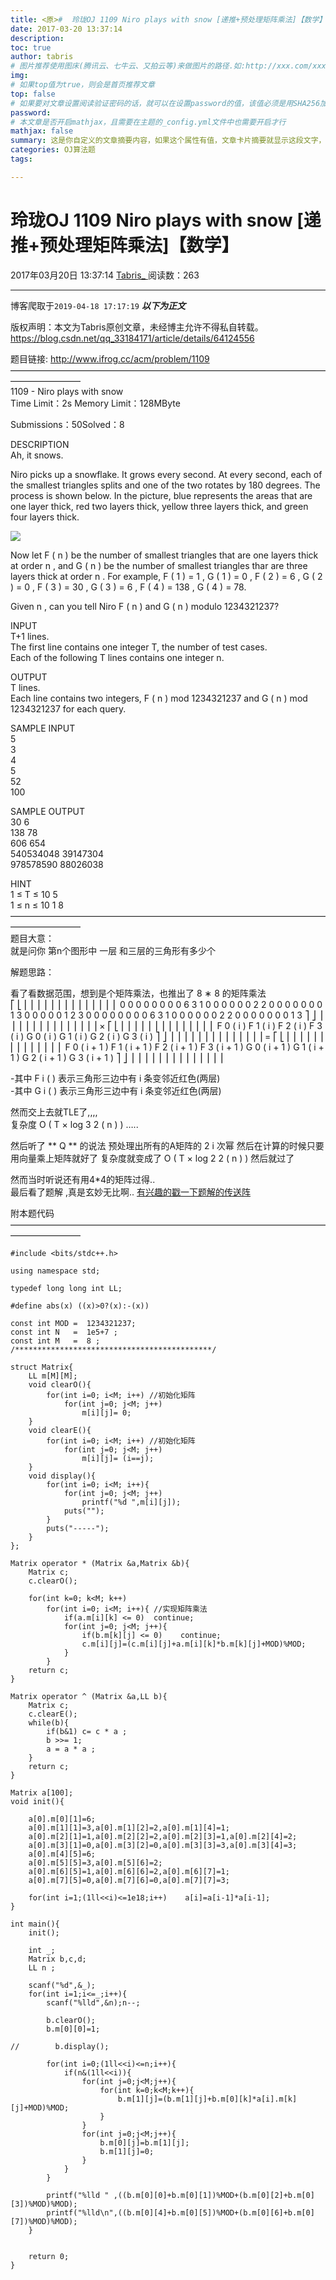 ```yaml
---
title: <原>#  玲珑OJ 1109 Niro plays with snow [递推+预处理矩阵乘法]【数学】
date: 2017-03-20 13:37:14
description:
toc: true
author: tabris
# 图片推荐使用图床(腾讯云、七牛云、又拍云等)来做图片的路径.如:http://xxx.com/xxx.jpg
img: 
# 如果top值为true，则会是首页推荐文章
top: false
# 如果要对文章设置阅读验证密码的话，就可以在设置password的值，该值必须是用SHA256加密后的密码，防止被他人识破
password: 
# 本文章是否开启mathjax，且需要在主题的_config.yml文件中也需要开启才行
mathjax: false
summary: 这是你自定义的文章摘要内容，如果这个属性有值，文章卡片摘要就显示这段文字，否则程序会自动截取文章的部分内容作为摘要
categories: OJ算法题
tags:

---
```





#  玲珑OJ 1109 Niro plays with snow [递推+预处理矩阵乘法]【数学】

2017年03月20日 13:37:14  [ Tabris_ ](https://me.csdn.net/qq_33184171) 阅读数：263


--- 
 博客爬取于`2019-04-18 17:17:19`
***以下为正文***

版权声明：本文为Tabris原创文章，未经博主允许不得私自转载。
https://blog.csdn.net/qq_33184171/article/details/64124556

题目链接: [ http://www.ifrog.cc/acm/problem/1109
](http://www.ifrog.cc/acm/problem/1109)  
————————————————————————————————————————————  
1109 - Niro plays with snow  
Time Limit：2s Memory Limit：128MByte

Submissions：50Solved：8

DESCRIPTION  
Ah, it snows.

Niro picks up a snowflake. It grows every second. At every second, each of the
smallest triangles splits and one of the two rotates by 180 degrees. The
process is shown below. In the picture, blue represents the areas that are one
layer thick, red two layers thick, yellow three layers thick, and green four
layers thick.

![](http://www.ifrog.cc/uploads/2017/12d3.png)

Now let  F  (  n  )  be the number of smallest triangles that are one layers
thick at order  n  , and  G  (  n  )  be the number of smallest triangles thar
are three layers thick at order  n  . For example,  F  (  1  )  =  1  ,  G  (
1  )  =  0  ,  F  (  2  )  =  6  ,  G  (  2  )  =  0  ,  F  (  3  )  =  30  ,
G  (  3  )  =  6  ,  F  (  4  )  =  138  ,  G  (  4  )  =  78\.

Given  n  , can you tell Niro  F  (  n  )  and  G  (  n  )  modulo 1234321237?

INPUT  
T+1 lines.  
The first line contains one integer T, the number of test cases.  
Each of the following T lines contains one integer n.

OUTPUT  
T lines.  
Each line contains two integers,  F  (  n  )  mod  1234321237  and  G  (  n  )
mod  1234321237  for each query.

SAMPLE INPUT  
5  
3  
4  
5  
52  
100

SAMPLE OUTPUT  
30 6  
138 78  
606 654  
540534048 39147304  
978578590 88026038

HINT  
1  ≤  T  ≤  10  5  
1  ≤  n  ≤  10  1  8  
————————————————————————————————————————————  
题目大意：  
就是问你 第n个图形中 一层 和三层的三角形有多少个

解题思路：

看了看数据范围，想到是个矩阵乘法，也推出了  8  ∗  8  的矩阵乘法  
⎡  ⎣  ⎢  ⎢  ⎢  ⎢  ⎢  ⎢  ⎢  ⎢  ⎢  ⎢  ⎢  ⎢  ⎢  ⎢  0  0  0  0  0  0  0  0  6  3
1  0  0  0  0  0  0  2  2  0  0  0  0  0  0  0  1  3  0  0  0  0  0  1  2  3
0  0  0  0  0  0  0  0  6  3  1  0  0  0  0  0  0  2  2  0  0  0  0  0  0  0
1  3  ⎤  ⎦  ⎥  ⎥  ⎥  ⎥  ⎥  ⎥  ⎥  ⎥  ⎥  ⎥  ⎥  ⎥  ⎥  ⎥  ×  ⎡  ⎣  ⎢  ⎢  ⎢  ⎢  ⎢
⎢  ⎢  ⎢  ⎢  ⎢  ⎢  ⎢  ⎢  ⎢  F  0  (  i  )  F  1  (  i  )  F  2  (  i  )  F  3
(  i  )  G  0  (  i  )  G  1  (  i  )  G  2  (  i  )  G  3  (  i  )  ⎤  ⎦  ⎥
⎥  ⎥  ⎥  ⎥  ⎥  ⎥  ⎥  ⎥  ⎥  ⎥  ⎥  ⎥  ⎥  =  ⎡  ⎣  ⎢  ⎢  ⎢  ⎢  ⎢  ⎢  ⎢  ⎢  ⎢  ⎢
⎢  ⎢  ⎢  ⎢  F  0  (  i  \+  1  )  F  1  (  i  \+  1  )  F  2  (  i  \+  1  )
F  3  (  i  \+  1  )  G  0  (  i  \+  1  )  G  1  (  i  \+  1  )  G  2  (  i
\+  1  )  G  3  (  i  \+  1  )  ⎤  ⎦  ⎥  ⎥  ⎥  ⎥  ⎥  ⎥  ⎥  ⎥  ⎥  ⎥  ⎥  ⎥  ⎥  ⎥

-其中  F  i  (  )  表示三角形三边中有  i  条变邻近红色(两层)   
-其中  G  i  (  )  表示三角形三边中有  i  条变邻近红色(两层) 

然而交上去就TLE了,,,,  
复杂度  O  (  T  ×  log  3  2  (  n  )  )  …..

然后听了 ** Q ** 的说法 预处理出所有的A矩阵的  2  i  次幂 然后在计算的时候只要用向量乘上矩阵就好了 复杂度就变成了  O  (  T
×  log  2  2  (  n  )  )  然后就过了

然而当时听说还有用4*4的矩阵过得..  
最后看了题解 ,真是玄妙无比啊.. [ 有兴趣的戳一下题解的传送阵 ](http://www.ifrog.cc/acm/solution/17)

附本题代码  
————————————————————————————————————————————

    
    
    #include <bits/stdc++.h>
    
    using namespace std;
    
    typedef long long int LL;
    
    #define abs(x) ((x)>0?(x):-(x))
    
    const int MOD =  1234321237;
    const int N   =  1e5+7 ;
    const int M   =  8 ;
    /********************************************/
    
    struct Matrix{
        LL m[M][M];
        void clearO(){
            for(int i=0; i<M; i++) //初始化矩阵
                for(int j=0; j<M; j++)
                    m[i][j]= 0;
        }
        void clearE(){
            for(int i=0; i<M; i++) //初始化矩阵
                for(int j=0; j<M; j++)
                    m[i][j]= (i==j);
        }
        void display(){
            for(int i=0; i<M; i++){
                for(int j=0; j<M; j++)
                    printf("%d ",m[i][j]);
                puts("");
            }
            puts("-----");
        }
    };
    
    Matrix operator * (Matrix &a,Matrix &b){
        Matrix c;
        c.clearO();
    
        for(int k=0; k<M; k++)
            for(int i=0; i<M; i++){ //实现矩阵乘法
                if(a.m[i][k] <= 0)  continue;
                for(int j=0; j<M; j++){
                    if(b.m[k][j] <= 0)    continue;
                    c.m[i][j]=(c.m[i][j]+a.m[i][k]*b.m[k][j]+MOD)%MOD;
                }
            }
        return c;
    }
    
    Matrix operator ^ (Matrix &a,LL b){
        Matrix c;
        c.clearE();
        while(b){
            if(b&1) c= c * a ;
            b >>= 1;
            a = a * a ;
        }
        return c;
    }
    
    Matrix a[100];
    void init(){
    
        a[0].m[0][1]=6;
        a[0].m[1][1]=3,a[0].m[1][2]=2,a[0].m[1][4]=1;
        a[0].m[2][1]=1,a[0].m[2][2]=2,a[0].m[2][3]=1,a[0].m[2][4]=2;
        a[0].m[3][1]=0,a[0].m[3][2]=0,a[0].m[3][3]=3,a[0].m[3][4]=3;
        a[0].m[4][5]=6;
        a[0].m[5][5]=3,a[0].m[5][6]=2;
        a[0].m[6][5]=1,a[0].m[6][6]=2,a[0].m[6][7]=1;
        a[0].m[7][5]=0,a[0].m[7][6]=0,a[0].m[7][7]=3;
    
        for(int i=1;(1ll<<i)<=1e18;i++)    a[i]=a[i-1]*a[i-1];
    }
    
    int main(){
        init();
    
        int _;
        Matrix b,c,d;
        LL n ;
    
        scanf("%d",&_);
        for(int i=1;i<=_;i++){
            scanf("%lld",&n);n--;
    
            b.clearO();
            b.m[0][0]=1;
    
    //        b.display();
    
            for(int i=0;(1ll<<i)<=n;i++){
                if(n&(1ll<<i)){
                    for(int j=0;j<M;j++){
                        for(int k=0;k<M;k++){
                            b.m[1][j]=(b.m[1][j]+b.m[0][k]*a[i].m[k][j]+MOD)%MOD;
                        }
                    }
                    for(int j=0;j<M;j++){
                        b.m[0][j]=b.m[1][j];
                        b.m[1][j]=0;
                    }
                }
            }
    
            printf("%lld " ,((b.m[0][0]+b.m[0][1])%MOD+(b.m[0][2]+b.m[0][3])%MOD)%MOD);
            printf("%lld\n",((b.m[0][4]+b.m[0][5])%MOD+(b.m[0][6]+b.m[0][7])%MOD)%MOD);
        }
    
    
        return 0;
    }
    

